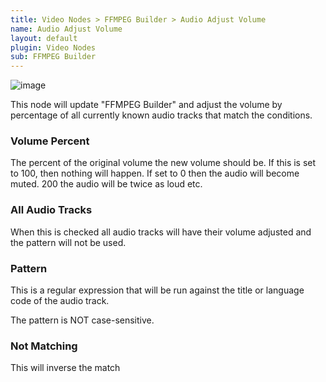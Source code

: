 ```yaml
---
title: Video Nodes > FFMPEG Builder > Audio Adjust Volume
name: Audio Adjust Volume
layout: default
plugin: Video Nodes
sub: FFMPEG Builder
---
```


![image](https://user-images.githubusercontent.com/958400/164949355-a3cc967b-5d3f-4fba-a9c1-8538bcc13389.png)

This node will update "FFMPEG Builder" and adjust the volume by percentage of all currently known audio tracks that match the conditions.

### Volume Percent
The percent of the original volume the new volume should be.  If this is set to 100, then nothing will happen.  If set to 0 then the audio will become muted.  200 the audio will be twice as loud etc.


### All Audio Tracks
When this is checked all audio tracks will have their volume adjusted and the pattern will not be used.

### Pattern
This is a regular expression that will be run against the title or language code of the audio track.

The pattern is NOT case-sensitive.

### Not Matching
This will inverse the match